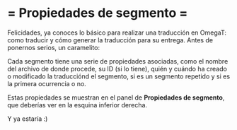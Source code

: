 # = Propiedades de segmento =

Felicidades, ya conoces lo básico para realizar una traducción en OmegaT: como traducir y cómo generar la traducción para su entrega. Antes de ponernos serios, un caramelito:

Cada segmento tiene una serie de propiedades asociadas, como el nombre del archivo de donde procede, su ID (si lo tiene), quién y cuándo ha creado o modificado la traducciónd el segmento, si es un segmento repetido y si es la primera ocurrencia o no.

Estas propiedades se muestran en el panel de **Propiedades de segmento**, que deberías ver en la esquina inferior derecha.

Y ya estaría :)
